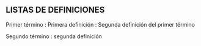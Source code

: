## LISTAS DE DEFINICIONES




Primer término
 : Primera definición
 : Segunda definición del primer término



Segundo término
 : segunda definición